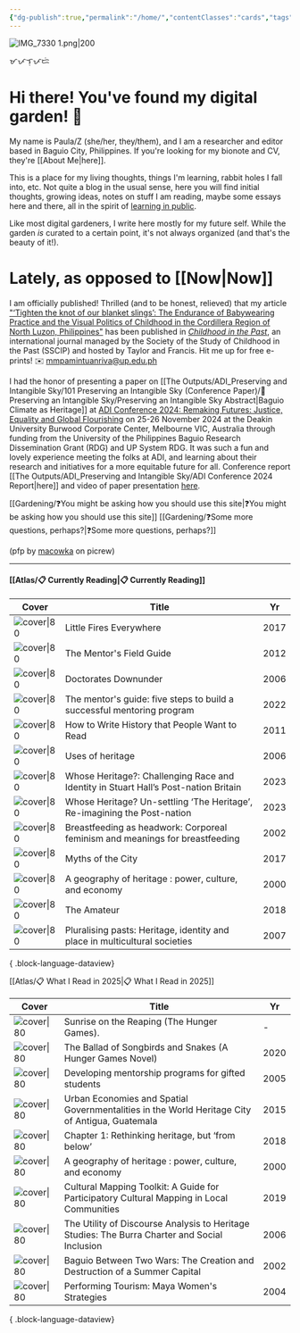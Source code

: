```yaml
---
{"dg-publish":true,"permalink":"/home/","contentClasses":"cards","tags":["gardenEntry"],"created":"2024-07-19T17:06:08.000+08:00","updated":"2025-05-28T11:18:17.124+08:00"}
---
```



![IMG_7330 1.png|200](/img/user/Extras/Images/IMG_7330%201.png)

ᜋᜉᜎᜓᜉᜇᜒ
# Hi there! You've found my digital garden! 🌻

My name is Paula/Z (she/her, they/them), and I am a researcher and editor based in Baguio City, Philippines. If you're looking for my bionote and CV, they're [[About Me\|here]].

This is a place for my living thoughts, things I'm learning, rabbit holes I fall into, etc. Not quite a blog in the usual sense, here you will find initial thoughts, growing ideas, notes on stuff I am reading, maybe some essays here and there, all in the spirit of [learning in public](https://www.swyx.io/learn-in-public). 

Like most digital gardeners, I write here mostly for my future self. While the garden *is* curated to a certain point, it's not always organized (and that's the beauty of it!). 
# Lately, as opposed to [[Now\|Now]]
I am officially published! Thrilled (and to be honest, relieved) that my article ["‘Tighten the knot of our blanket slings’: The Endurance of Babywearing Practice and the Visual Politics of Childhood in the Cordillera Region of North Luzon, Philippines"](https://www.tandfonline.com/journals/ycip20) has been published in [*Childhood in the Past*](https://www.tandfonline.com/journals/ycip20), an international journal managed by the Society of the Study of Childhood in the Past (SSCIP) and hosted by Taylor and Francis. Hit me up for free e-prints!
✉️ mmpamintuanriva@up.edu.ph

I had the honor of presenting a paper on [[The Outputs/ADI_Preserving and Intangible Sky/101 Preserving an Intangible Sky (Conference Paper)/📝 Preserving an Intangible Sky/Preserving an Intangible Sky Abstract\|Baguio Climate as Heritage]] at [ADI Conference 2024: Remaking Futures: Justice, Equality and Global Flourishing](https://web-eur.cvent.com/event/4635d67e-11ed-4dca-8ea5-abbf5bc4a709/websitePage:1f2611f7-6b42-4e20-9af0-dbf0491f4f62) on 25-26 November 2024 at the Deakin University Burwood Corporate Center, Melbourne VIC, Australia through funding from the University of the Philippines Baguio Research Dissemination Grant (RDG) and UP System RDG. It was such a fun and lovely experience meeting the folks at ADI, and learning about their research and initiatives for a more equitable future for all. Conference report [[The Outputs/ADI_Preserving and Intangible Sky/ADI Conference 2024 Report\|here]] and video of paper presentation [here](https://drive.google.com/file/d/1qdQOZbroduiKNGyPQR9GLrVR_LjLfxjk/view?fbclid=IwZXh0bgNhZW0CMTEAAR1t5oIDq0vL-i_bruhcB19L6t90Q3YjjMdb7iR8QxlkID1rKVESopm7wqk_aem_DH3M5rQL13CUkIxXRSesbQ).

[[Gardening/❓You might be asking how you should use this site\|❓You might be asking how you should use this site]]
[[Gardening/❓Some more questions, perhaps?\|❓Some more questions, perhaps?]]

(pfp by [macowka](https://picrew.me/en/image_maker/644129) on picrew)

---

#### [[Atlas/📋 Currently Reading\|📋 Currently Reading]]
| Cover                                                                                                                                                                                                                                                                           | Title                                                                               | Yr   |
| ------------------------------------------------------------------------------------------------------------------------------------------------------------------------------------------------------------------------------------------------------------------------------- | ----------------------------------------------------------------------------------- | ---- |
| ![cover\|80](http://books.google.com/books/content?id=OsUPDgAAQBAJ&printsec=frontcover&img=1&zoom=1&edge=curl&source=gbs_api)                                                                                                                                                   | Little Fires Everywhere                                                             | 2017 |
| ![cover\|80](http://books.google.com/books/content?id=b2uxuAAACAAJ&printsec=frontcover&img=1&zoom=1&source=gbs_api)                                                                                                                                                             | The Mentor's Field Guide                                                            | 2012 |
| ![cover\|80](http://books.google.com/books/content?id=WTzhEAAAQBAJ&printsec=frontcover&img=1&zoom=1&edge=curl&source=gbs_api)                                                                                                                                                   | Doctorates Downunder                                                                | 2006 |
| ![cover\|80](https://images.routledge.com/common/jackets/crclarge/978036775/9780367757519.jpg)                                                                                                                                                                                  | The mentor's guide: five steps to build a successful mentoring program              | 2022 |
| ![cover\|80](https://media.springernature.com/full/springer-static/cover-hires/book/978-0-230-30496-3)                                                                                                                                                                          | How to Write History that People Want to Read                                       | 2011 |
| ![cover\|80](https://books.google.com.ph/books/content?id=8wO7uQAACAAJ&printsec=frontcover&img=1&zoom=1&imgtk=AFLRE72riQ-h1jrgZSvOXk0JpHRvN31xhwH4dsnoNww2V58RJIz6A5bgM8TV62lZ457Z-NZGxtqMsTGVXuXVo82M_tW5rfZIj-srpaZCumkaFjBvVuBbXGXUxiHG8FO5Jj4n08KvCtou)                     | Uses of heritage                                                                    | 2006 |
| ![cover\|80](https://books.google.com.ph/books/publisher/content?id=b7iqEAAAQBAJ&printsec=frontcover&img=1&zoom=1&edge=curl&imgtk=AFLRE71WaTgRx_-FCeqkqHyELYBDVM3SMfATIWnNoPpaq48U5zBRobI4bWNJSKB0D4lhzmVpaoEqJW7_h1usGxmUs4EBSIEn1-cBeZP3lEGopLGn2qMU4SFupShmbq8lLQd_LRLC_Lmg) | Whose Heritage?: Challenging Race and Identity in Stuart Hall’s Post-nation Britain | 2023 |
| ![cover\|80](https://i1.rgstatic.net/publication/367639484_Whose_Heritage_Un-settling_'The_Heritage'_Re-imagining_the_Post-nation/links/63d9b882c465a873a2723d5d/largepreview.png)                                                                                              | Whose Heritage? Un-settling ‘The Heritage’, Re-imagining the Post-nation            | 2023 |
| ![cover\|80](https://i1.rgstatic.net/publication/223511572_Breastfeeding_as_Headwork_Corporeal_Feminism_and_Meanings_for_Breastfeeding/links/61a18b973068c54fa52044e1/largepreview.png)                                                                                         | Breastfeeding as headwork: Corporeal feminism and meanings for breastfeeding        | 2002 |
| ![cover\|80](https://i1.rgstatic.net/publication/317104143_Myths_of_the_City/links/5a725aab0f7e9b20d48e0ed1/largepreview.png)                                                                                                                                                   | Myths of the City                                                                   | 2017 |
| ![cover\|80](https://images.routledge.com/common/jackets/crclarge/978034067/9780340677780.jpg)                                                                                                                                                                                  | A geography of heritage : power, culture, and economy                               | 2000 |
| ![cover\|80](http://books.google.com/books/content?id=kedqDwAAQBAJ&printsec=frontcover&img=1&zoom=1&edge=curl&source=gbs_api)                                                                                                                                                   | The Amateur                                                                         | 2018 |
| ![cover\|80](http://books.google.com/books/content?id=j-PtAAAAMAAJ&printsec=frontcover&img=1&zoom=1&source=gbs_api)                                                                                                                                                             | Pluralising pasts: Heritage, identity and place in multicultural societies          | 2007 |

{ .block-language-dataview}

[[Atlas/📋 What I Read in 2025\|📋 What I Read in 2025]]

| Cover                                                                                                                                                                                                    | Title                                                                                          | Yr   |
| -------------------------------------------------------------------------------------------------------------------------------------------------------------------------------------------------------- | ---------------------------------------------------------------------------------------------- | ---- |
| ![cover\|80](http://books.google.com/books/content?id=Q67f0AEACAAJ&printsec=frontcover&img=1&zoom=1&source=gbs_api)                                                                                      | Sunrise on the Reaping (The Hunger Games).                                                     | \-   |
| ![cover\|80](http://books.google.com/books/content?id=NrahDwAAQBAJ&printsec=frontcover&img=1&zoom=1&edge=curl&source=gbs_api)                                                                            | The Ballad of Songbirds and Snakes (A Hunger Games Novel)                                      | 2020 |
| ![cover\|80](https://m.media-amazon.com/images/I/41xwLfSJ5WL._SY445_SX342_.jpg)                                                                                                                          | Developing mentorship programs for gifted students                                             | 2005 |
| ![cover\|80](\-)                                                                                                                                                                                         | Urban Economies and Spatial Governmentalities in the World Heritage City of Antigua, Guatemala | 2015 |
| ![cover\|80](https://www.e-elgar.com/shop/media/catalog/product/cache/01c740ac49768798d3ac9bd0cdac340f/9/7/9781788110730.jpg)                                                                            | Chapter 1: Rethinking heritage, but ‘from below’                                               | 2018 |
| ![cover\|80](https://images.routledge.com/common/jackets/crclarge/978034067/9780340677780.jpg)                                                                                                           | A geography of heritage : power, culture, and economy                                          | 2000 |
| ![cover\|80](https://talapamana.ncca.gov.ph/images/2022/07/04/o1.jpg)                                                                                                                                    | Cultural Mapping Toolkit: A Guide for Participatory Cultural Mapping in Local Communities      | 2019 |
| ![cover\|80](https://i1.rgstatic.net/publication/240530112_The_Utility_of_Discourse_Analysis_to_Heritage_Studies_The_Burra_Charter_and_Social_Inclusion/links/561757a208ae1a8880036cb2/largepreview.png) | The Utility of Discourse Analysis to Heritage Studies: The Burra Charter and Social Inclusion  | 2006 |
| ![cover\|80](https://cdn.aaa.org.hk/w500/physical_collection/2589E59-893B-43FB-8D96-5BA2B49A3.jpg)                                                                                                       | Baguio Between Two Wars: The Creation and Destruction of a Summer Capital                      | 2002 |
| ![cover\|80](\-)                                                                                                                                                                                         | Performing Tourism: Maya Women's Strategies                                                    | 2004 |

{ .block-language-dataview}
